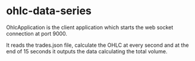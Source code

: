 # ohlc-data-series

OhlcApplication is the client application which starts the web socket connection at port 9000.

It reads the trades.json file, calculate the OHLC at every second and at the end of 15 seconds it outputs the data calculating the total volume.


